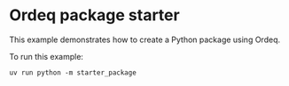 # Ordeq package starter

This example demonstrates how to create a Python package using Ordeq.

To run this example:

```shell
uv run python -m starter_package
```
